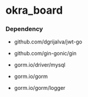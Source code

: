 # okra_board

### Dependency

- github.com/dgrijalva/jwt-go

- github.com/gin-gonic/gin

- gorm.io/driver/mysql
- gorm.io/gorm
- gorm.io/gorm/logger
